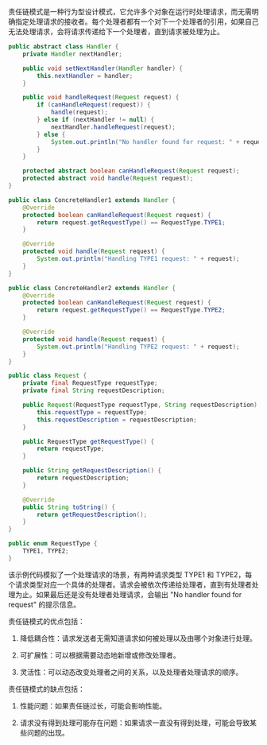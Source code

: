 责任链模式是一种行为型设计模式，它允许多个对象在运行时处理请求，而无需明确指定处理请求的接收者。每个处理者都有一个对下一个处理者的引用，如果自己无法处理请求，会将请求传递给下一个处理者，直到请求被处理为止。
```java
public abstract class Handler {
    private Handler nextHandler;

    public void setNextHandler(Handler handler) {
        this.nextHandler = handler;
    }

    public void handleRequest(Request request) {
        if (canHandleRequest(request)) {
            handle(request);
        } else if (nextHandler != null) {
            nextHandler.handleRequest(request);
        } else {
            System.out.println("No handler found for request: " + request);
        }
    }

    protected abstract boolean canHandleRequest(Request request);
    protected abstract void handle(Request request);
}

public class ConcreteHandler1 extends Handler {
    @Override
    protected boolean canHandleRequest(Request request) {
        return request.getRequestType() == RequestType.TYPE1;
    }

    @Override
    protected void handle(Request request) {
        System.out.println("Handling TYPE1 request: " + request);
    }
}

public class ConcreteHandler2 extends Handler {
    @Override
    protected boolean canHandleRequest(Request request) {
        return request.getRequestType() == RequestType.TYPE2;
    }

    @Override
    protected void handle(Request request) {
        System.out.println("Handling TYPE2 request: " + request);
    }
}

public class Request {
    private final RequestType requestType;
    private final String requestDescription;

    public Request(RequestType requestType, String requestDescription) {
        this.requestType = requestType;
        this.requestDescription = requestDescription;
    }

    public RequestType getRequestType() {
        return requestType;
    }

    public String getRequestDescription() {
        return requestDescription;
    }

    @Override
    public String toString() {
        return getRequestDescription();
    }
}

public enum RequestType {
    TYPE1, TYPE2;
}

```
该示例代码模拟了一个处理请求的场景，有两种请求类型 TYPE1 和 TYPE2，每个请求类型对应一个具体的处理者。请求会被依次传递给处理者，直到有处理者处理为止。如果最后还是没有处理者处理请求，会输出 "No handler found for request" 的提示信息。

责任链模式的优点包括：

1.  降低耦合性：请求发送者无需知道请求如何被处理以及由哪个对象进行处理。
    
2.  可扩展性：可以根据需要动态地新增或修改处理者。
    
3.  灵活性：可以动态改变处理者之间的关系，以及处理者处理请求的顺序。
    

责任链模式的缺点包括：

1.  性能问题：如果责任链过长，可能会影响性能。
    
2.  请求没有得到处理可能存在问题：如果请求一直没有得到处理，可能会导致某些问题的出现。
